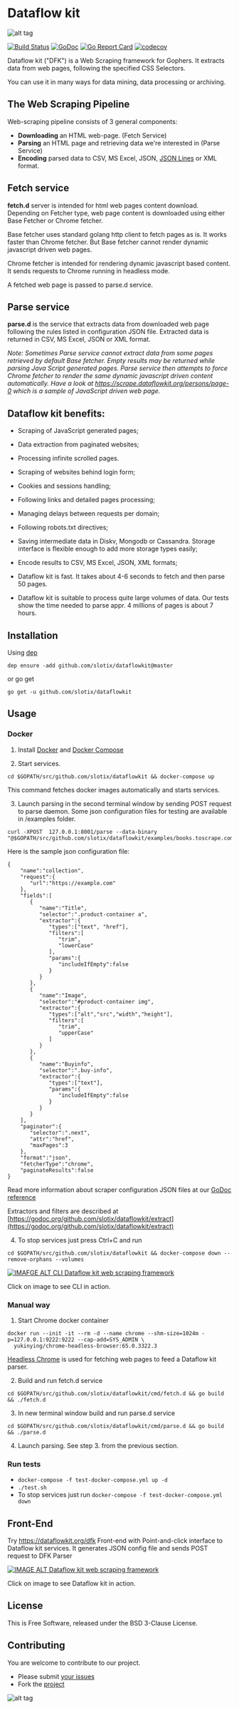 # Dataflow kit

![alt tag](https://raw.githubusercontent.com/slotix/dataflowkit/master/images/logo-whitebg.png)

[![Build Status](https://travis-ci.org/slotix/dataflowkit.svg?branch=master)](https://travis-ci.org/slotix/dataflowkit)
[![GoDoc](https://godoc.org/github.com/slotix/dataflowkit?status.svg)](https://godoc.org/github.com/slotix/dataflowkit)
[![Go Report Card](https://goreportcard.com/badge/github.com/slotix/dataflowkit)](https://goreportcard.com/report/github.com/slotix/dataflowkit)
[![codecov](https://codecov.io/gh/slotix/dataflowkit/branch/master/graph/badge.svg)](https://codecov.io/gh/slotix/dataflowkit)


Dataflow kit ("DFK") is a Web Scraping framework for Gophers. It extracts data from web pages, following the specified CSS Selectors.

You can use it in many ways for data mining, data processing or archiving.

## The Web Scraping Pipeline
Web-scraping pipeline consists of 3 general components:

- **Downloading** an HTML web-page. (Fetch Service)
- **Parsing** an HTML page and retrieving data we're interested in (Parse Service)
- **Encoding** parsed data to CSV, MS Excel, JSON, [JSON Lines](https://hackernoon.com/json-lines-format-76353b4e588d) or XML format.

## Fetch service
**fetch.d** server is intended for html web pages content download. 
Depending on Fetcher type, web page content is downloaded using either Base Fetcher or Chrome fetcher. 

Base fetcher uses standard golang http client to fetch pages as is. 
It works faster than Chrome fetcher. But Base fetcher cannot render dynamic javascript driven web pages. 

Chrome fetcher is intended for rendering dynamic javascript based content. It sends requests to Chrome running in headless mode.  

A fetched web page is passed to parse.d service. 

## Parse service
**parse.d** is the service that extracts data from downloaded web page following the rules listed in configuration JSON file. Extracted data is returned in CSV, MS Excel, JSON or XML format.

*Note: Sometimes Parse service cannot extract data from some pages retrieved by default Base fetcher. Empty results may be returned while parsing Java Script generated pages. Parse service then attempts to force Chrome fetcher to render the same dynamic javascript driven content automatically. Have a look at https://scrape.dataflowkit.org/persons/page-0 which is a sample of JavaScript driven web page.*   


## Dataflow kit benefits:

- Scraping of JavaScript generated pages;
- Data extraction from paginated websites;
- Processing infinite scrolled pages.
- Sсraping of websites behind login form;
- Cookies and sessions handling;
- Following links and detailed pages processing;
- Managing delays between requests per domain; 
- Following robots.txt directives; 
- Saving intermediate data in Diskv, Mongodb or Cassandra. Storage interface is flexible enough to add more storage types easily;
- Encode results to CSV, MS Excel, JSON, XML formats;

- Dataflow kit is fast. It takes about 4-6 seconds to fetch and then parse 50 pages.
- Dataflow kit is suitable to process quite large volumes of data. Our tests show the time needed to parse appr. 4 millions of pages is about 7 hours. 

## Installation
Using [dep](https://github.com/golang/dep)
```
dep ensure -add github.com/slotix/dataflowkit@master
```
or go get
```
go get -u github.com/slotix/dataflowkit
```

## Usage

### Docker
1. Install [Docker](https://www.docker.com) and [Docker Compose](https://docs.docker.com/compose/install/)

2. Start services.

```
cd $GOPATH/src/github.com/slotix/dataflowkit && docker-compose up
```
This command fetches docker images automatically and starts services.

3. Launch parsing in the second terminal window by sending POST request to parse daemon. Some json configuration files for testing are available in /examples folder.
```
curl -XPOST  127.0.0.1:8001/parse --data-binary "@$GOPATH/src/github.com/slotix/dataflowkit/examples/books.toscrape.com.json"
```
Here is the sample json configuration file:

```
{
	"name":"collection",
	"request":{
	   "url":"https://example.com"
	},
	"fields":[
	   {
		  "name":"Title",
		  "selector":".product-container a",
		  "extractor":{
			 "types":["text", "href"],
			 "filters":[
				"trim",
				"lowerCase"
			 ],
			 "params":{
				"includeIfEmpty":false
			 }
		  }
	   },
	   {
		  "name":"Image",
		  "selector":"#product-container img",
		  "extractor":{
			 "types":["alt","src","width","height"],
			 "filters":[
				"trim",
				"upperCase"
			 ]
		  }
	   },
	   {
		  "name":"Buyinfo",
		  "selector":".buy-info",
		  "extractor":{
			 "types":["text"],
			 "params":{
				"includeIfEmpty":false
			 }
		  }
	   }
	],
	"paginator":{
	   "selector":".next",
	   "attr":"href",
	   "maxPages":3
	},
	"format":"json",
	"fetcherType":"chrome",
	"paginateResults":false
}
```
Read more information about scraper configuration JSON files at our [GoDoc reference](https://godoc.org/github.com/slotix/dataflowkit/cmd/parse.d)

Extractors and filters are described at  [https://godoc.org/github.com/slotix/dataflowkit/extract](https://godoc.org/github.com/slotix/dataflowkit/extract)

4. To stop services just press Ctrl+C and run 
``` 
cd $GOPATH/src/github.com/slotix/dataflowkit && docker-compose down --remove-orphans --volumes
```

[![IMAFGE ALT CLI Dataflow kit web scraping framework](https://raw.githubusercontent.com/slotix/dataflowkit/master/images/CLI-DFK.png)](https://youtu.be/lqFz1CbWzRs)

Click on image to see CLI in action.

### Manual way

1. Start Chrome docker container 
``` 
docker run --init -it --rm -d --name chrome --shm-size=1024m -p=127.0.0.1:9222:9222 --cap-add=SYS_ADMIN \
  yukinying/chrome-headless-browser:65.0.3322.3
```


[Headless Chrome](https://developers.google.com/web/updates/2017/04/headless-chrome) is used for fetching web pages to feed a Dataflow kit parser. 

2. Build and run fetch.d service
```
cd $GOPATH/src/github.com/slotix/dataflowkit/cmd/fetch.d && go build && ./fetch.d
```
3. In new terminal window build and run parse.d service
```
cd $GOPATH/src/github.com/slotix/dataflowkit/cmd/parse.d && go build && ./parse.d
```
4. Launch parsing. See step 3. from the previous section. 

### Run tests
- ```docker-compose -f test-docker-compose.yml up -d```
- ```./test.sh```
- To stop services just run ```docker-compose -f test-docker-compose.yml down```


## Front-End
Try https://dataflowkit.org/dfk Front-end with Point-and-click interface to Dataflow kit services. It generates JSON config file and sends POST request to DFK Parser 

[![IMAGE ALT Dataflow kit web scraping framework](https://raw.githubusercontent.com/slotix/dataflowkit/master/images/dfk-screenshot1.png)](https://youtu.be/SKBkclf1FxA)

Click on image to see Dataflow kit in action.

## License
This is Free Software, released under the BSD 3-Clause License.

## Contributing
You are welcome to contribute to our project. 
- Please submit [your issues](https://github.com/slotix/dataflowkit/issues) 
- Fork the [project](https://github.com/slotix/dataflowkit/fork)


![alt tag](https://raw.githubusercontent.com/slotix/dataflowkit/master/images/Spider-White-BG.png)
